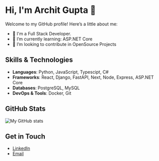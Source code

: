 

# Hi, I'm Archit Gupta 👋

Welcome to my GitHub profile! Here’s a little about me:

- 🔭 I'm a Full Stack Developer.
- 🌱 I’m currently learning: ASP.NET Core
- 👯 I’m looking to contribute in OpenSource Projects


## Skills & Technologies

- **Languages**: Python, JavaScript, Typescipt, C#
- **Frameworks**: React, Django, FastAPI, Next, Node, Express, ASP.NET Core
- **Databases**: PostgreSQL, MySQL
- **DevOps & Tools**: Docker, Git

## GitHub Stats

![My GitHub stats](https://github-readme-stats.vercel.app/api?username=ArchitGupta07&show_icons=true&theme=radical)


## Get in Touch
- [LinkedIn](https://linkedin.com/in/architgupta07)
- [Email](mailto:architgupta.rke@gmail.com)

